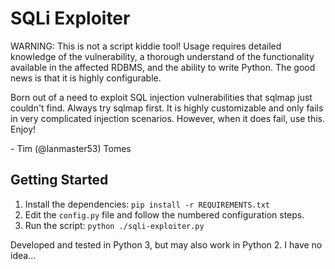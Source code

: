 # SQLi Exploiter

WARNING: This is not a script kiddie tool! Usage requires detailed knowledge of the vulnerability, a thorough understand of the functionality available in the affected RDBMS, and the ability to write Python. The good news is that it is highly configurable.

Born out of a need to exploit SQL injection vulnerabilities that sqlmap just couldn't find. Always try sqlmap first. It is highly customizable and only fails in very complicated injection scenarios. However, when it does fail, use this. Enjoy!

 \- Tim (@lanmaster53) Tomes

## Getting Started

1. Install the dependencies: `pip install -r REQUIREMENTS.txt`
2. Edit the `config.py` file and follow the numbered configuration steps.
3. Run the script: `python ./sqli-exploiter.py`

Developed and tested in Python 3, but may also work in Python 2. I have no idea...
